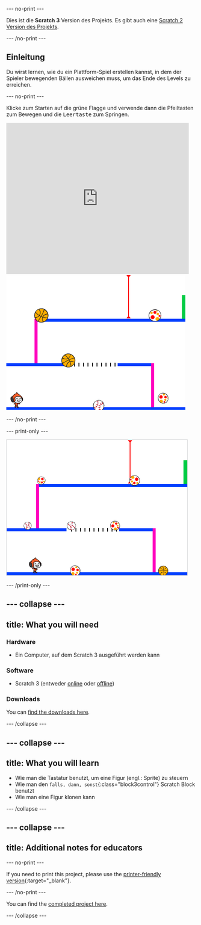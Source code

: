 \--- no-print \---

Dies ist die **Scratch 3** Version des Projekts. Es gibt auch eine [Scratch 2 Version des Projekts](https://projects.raspberrypi.org/en/projects/dodgeball-scratch2).

\--- /no-print \---

## Einleitung

Du wirst lernen, wie du ein Plattform-Spiel erstellen kannst, in dem der Spieler bewegenden Bällen ausweichen muss, um das Ende des Levels zu erreichen.

\--- no-print \---

Klicke zum Starten auf die grüne Flagge und verwende dann die Pfeiltasten zum Bewegen und die <kbd>Leertaste</kbd> zum Springen.

<div class="scratch-preview">
  <iframe allowtransparency="true" width="485" height="402" src="https://scratch.mit.edu/projects/embed/251809924/?autostart=false" frameborder="0" scrolling="no"></iframe>
  <img src="images/dodge-final.png">
</div>

\--- /no-print \---

\--- print-only \---

![Völkerball wird gespielt](images/dodgeball-showcase.png)

\--- /print-only \---

## \--- collapse \---

## title: What you will need

### Hardware

+ Ein Computer, auf dem Scratch 3 ausgeführt werden kann

### Software

+ Scratch 3 (entweder [online](https://scratch.mit.edu/projects/editor/) oder [offline](https://scratch.mit.edu/download/))

### Downloads

You can [find the downloads here](http://rpf.io/p/en/dodgeball-go).

\--- /collapse \---

## \--- collapse \---

## title: What you will learn

+ Wie man die Tastatur benutzt, um eine Figur (engl.: Sprite) zu steuern
+ Wie man den `falls, dann, sonst`{:class="block3control"} Scratch Block benutzt
+ Wie man eine Figur klonen kann

\--- /collapse \---

## \--- collapse \---

## title: Additional notes for educators

\--- no-print \---

If you need to print this project, please use the [printer-friendly version](https://projects.raspberrypi.org/en/projects/dodgeball/print){:target="_blank"}.

\--- /no-print \---

You can find the [completed project here](http://rpf.io/p/en/dodgeball-get).

\--- /collapse \---